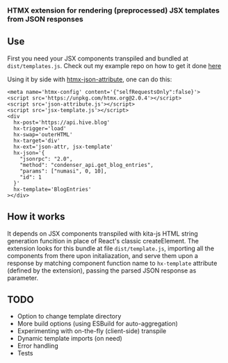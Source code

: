 ### HTMX extension for rendering (preprocessed) JSX templates from JSON responses

## Use

First you need your JSX components transpiled and bundled at `dist/templates.js`. Check out my example repo on how to get it done [here](https://github.com/numasi/htmx-jsx-json-example/)

Using it by side with [htmx-json-attribute](htps://github.com/numasi/htmx-json-attribute), one can do this:


```
<meta name='htmx-config' content='{"selfRequestsOnly":false}'>
<script src='https://unpkg.com/htmx.org@2.0.4'></script>
<script src='json-attribute.js'></script>
<script src='jsx-template.js'></script>
<div
  hx-post='https://api.hive.blog'
  hx-trigger='load'
  hx-swap='outerHTML'
  hx-target='div'
  hx-ext='json-attr, jsx-template'
  hx-json='{
    "jsonrpc": "2.0",
    "method": "condenser_api.get_blog_entries",
    "params": ["numasi", 0, 10],
    "id": 1
  }'
  hx-template='BlogEntries'
></div>
```

## How it works

It depends on JSX components transpiled with kita-js HTML string generation funcition in place of React's classic createElement. The extension looks for this bundle at file `dist/template.js`, importing all the components from there upon initaliazation, and serve them upon a response by matching component function name to `hx-template` attribute (defined by the extension), passing the parsed JSON response as parameter.

## TODO

- Option to change template directory
- More build options (using ESBuild for auto-aggregation)
- Experimenting with on-the-fly (client-side) transpile
- Dynamic template imports (on need)
- Error handling
- Tests
